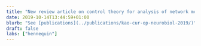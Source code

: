 ```yaml
---
title: "New review article on control theory for analysis of network models"
date: 2019-10-14T13:44:59+01:00
blurb: "See [publications](../publications/kao-cur-op-neurobiol-2019/)"
draft: false
labs: ["hennequin"]
---
```





